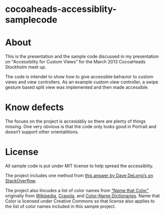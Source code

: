 cocoaheads-accessiblity-samplecode
===================================

# About
This is the presentation and the sample code discussed in my presentation on "Accessiblity for Custom Views” for the March 2013 CocoaHeads Stockholm meet up. 

The code is intendet to show how to give accessible behavior to custom views and view controllers. As an example custom view controller, a swipe gesture based split view was implemented and then made accessible. 

# Know defects
The focues on the project is accesisbliy so there are plenty of things missing. One very obvious is that the code only looks good in Portrait and doesn’t support other orientatitions. 

# License 
All sample code is put under MIT license to help spread the accessiblity. 

The project includes one method from [this answer by Dave DeLong’s on StackOverflow](http://stackoverflow.com/a/3805354/608157).

The project also lincudes a list of color names from [“Name that Color”](http://chir.ag/projects/ntc/) originally from [Wikipedia](http://en.wikipedia.org/wiki/List_of_colors), [Crayola](http://en.wikipedia.org/wiki/List_of_Crayola_crayon_colors), and [Color-Name Dictionaries](http://people.csail.mit.edu/jaffer/Color/Dictionaries.html). Name that Color is licensed under Creative Commons so that license also applies to the list of color names included in this sample project.
